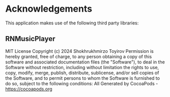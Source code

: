 # Acknowledgements
This application makes use of the following third party libraries:

## RNMusicPlayer

MIT License
Copyright (c) 2024 Shokhrukhmirzo Toyirov
Permission is hereby granted, free of charge, to any person obtaining a copy
of this software and associated documentation files (the "Software"), to deal
in the Software without restriction, including without limitation the rights
to use, copy, modify, merge, publish, distribute, sublicense, and/or sell
copies of the Software, and to permit persons to whom the Software is
furnished to do so, subject to the following conditions:
All
Generated by CocoaPods - https://cocoapods.org
